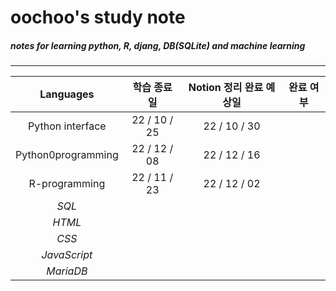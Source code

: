oochoo's study note
=====================

##### notes for learning python, R, djang, DB(SQLite) and machine learning
* * *

|**Languages**|**학습 종료일**|**Notion 정리 완료 예상일**|**완료 여부**|
|:---:|:---:|:---:|:---:|
|Python interface|22 / 10 / 25|22 / 10 / 30| |
|Python0programming|22 / 12 / 08|22 / 12 / 16| |
|R-programming|22 / 11 / 23|22 / 12 / 02| |
|*SQL*| | | |
|*HTML*| | | |
|*CSS*| | | |
|*JavaScript*| | | |
|*MariaDB*| | | |
